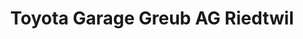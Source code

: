 ---
title: "Toyota Garage Greub AG Riedtwil"
url: /riedtwil/toyota-garage-greub-ag-riedtwil/
shop: Autohaus
---